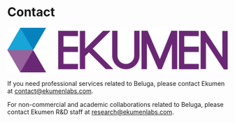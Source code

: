 # Contact

![Ekumen logo](../_images/logo-ekumen.png)

If you need professional services related to Beluga, please contact Ekumen at [contact@ekumenlabs.com](mailto:contact@ekumenlabs.com).

For non-commercial and academic collaborations related to Beluga, please contact Ekumen R&D staff at [research@ekumenlabs.com](mailto:research@ekumenlabs.com).
